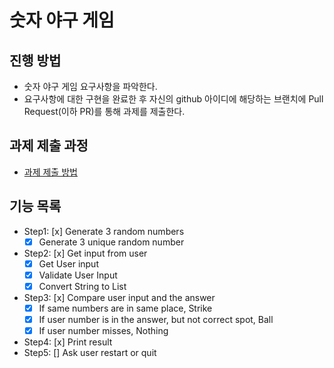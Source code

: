 # 숫자 야구 게임
## 진행 방법
* 숫자 야구 게임 요구사항을 파악한다.
* 요구사항에 대한 구현을 완료한 후 자신의 github 아이디에 해당하는 브랜치에 Pull Request(이하 PR)를 통해 과제를 제출한다.

## 과제 제출 과정
* [과제 제출 방법](https://github.com/next-step/nextstep-docs/tree/master/precourse)

## 기능 목록
* Step1: [x] Generate 3 random numbers
	- [x] Generate 3 unique random number
* Step2: [x] Get input from user
	- [x] Get User input
	- [x] Validate User Input
	- [x] Convert String to List
* Step3: [x] Compare user input and the answer
	- [x] If same numbers are in same place, Strike
	- [x] If user number is in the answer, but not correct spot, Ball
	- [x] If user number misses, Nothing 
* Step4: [x] Print result 
* Step5: [] Ask user restart or quit
